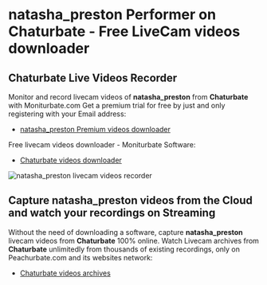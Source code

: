 # natasha_preston Performer on Chaturbate - Free LiveCam videos downloader

## Chaturbate Live Videos Recorder

Monitor and record livecam videos of **natasha_preston** from **Chaturbate** with Moniturbate.com
Get a premium trial for free by just and only registering with your Email address:
* [natasha_preston Premium videos downloader](https://moniturbate.com/request-demo-licence-key.html)

Free livecam videos downloader - Moniturbate Software:
* [Chaturbate videos downloader](https://moniturbate.com/moniturbate-download-software.html)

![natasha_preston livecam videos recorder](https://peachurnet.com/templates/moniturbate-software.png)


## Capture natasha_preston videos from the Cloud and watch your recordings on Streaming

Without the need of downloading a software, capture **natasha_preston** livecam videos from **Chaturbate** 100% online.
Watch Livecam archives from **Chaturbate** unlimitedly from thousands of existing recordings, only on Peachurbate.com and its websites network:
* [Chaturbate videos archives](https://peachurnet.com/)